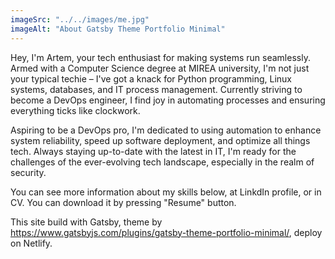 ```yaml
---
imageSrc: "../../images/me.jpg"
imageAlt: "About Gatsby Theme Portfolio Minimal"
---
```


Hey, I'm Artem, your tech enthusiast for making systems run seamlessly. Armed with a Computer Science degree at MIREA university, I'm not just your typical techie – I've got a knack for Python programming, Linux systems, databases, and IT process management. Currently striving to become a DevOps engineer, I find joy in automating processes and ensuring everything ticks like clockwork.

Aspiring to be a DevOps pro, I'm dedicated to using automation to enhance system reliability, speed up software deployment, and optimize all things tech. Always staying up-to-date with the latest in IT, I'm ready for the challenges of the ever-evolving tech landscape, especially in the realm of security.

You can see more information about my skills below, at LinkdIn profile, or in CV. You can download it by pressing "Resume" button.

This site build with Gatsby, theme by https://www.gatsbyjs.com/plugins/gatsby-theme-portfolio-minimal/, deploy on Netlify.
